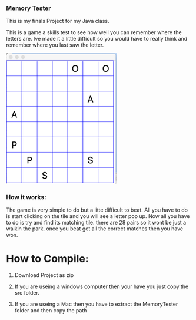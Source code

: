 ### Memory Tester


This is my finals Project for my Java class.

This is a game a skills test to see how well you can remember where the letters are.
Ive made it a little difficult so you would have to really think and remember where 
you last saw the letter.

<img src="game images/Screen Shot 2020-06-26 at 12.22.27 PM.png" width=300>

### How it works:
The game is very simple to do but a litte difficult to beat.
All you have to do is start clicking on the tile and you will 
see a letter pop up. Now all you have to do is try and find its matching tile.
there are 28 pairs so it wont be just a walkin the park. once you beat get all 
the correct matches then you have won.

# How to Compile:
1. Download Project as zip
2. If you are useing a windows computer then your have 
  you just copy the src folder.
  
3. If you are useing a Mac then you have to extract the MemoryTester folder and then copy the path
